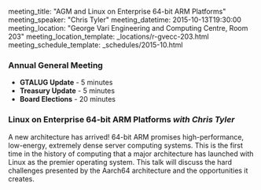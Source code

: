 meeting_title: "AGM and Linux on Enterprise 64-bit ARM Platforms"
meeting_speaker: "Chris Tyler"
meeting_datetime: 2015-10-13T19:30:00
meeting_location: "George Vari Engineering and Computing Centre, Room 203"
meeting_location_template: _locations/r-gvecc-203.html
meeting_schedule_template: _schedules/2015-10.html

### Annual General Meeting

* **GTALUG Update** - 5 minutes
* **Treasury Update** - 5 minutes
* **Board Elections** - 20 minutes

### Linux on Enterprise 64-bit ARM Platforms _with Chris Tyler_

A new architecture has arrived! 64-bit ARM promises high-performance, low-energy, extremely dense server computing systems. This is the first time in the history of computing that a major architecture has launched with Linux as the premier operating system. This talk will discuss the hard challenges presented by the Aarch64 architecture and the opportunities it creates.